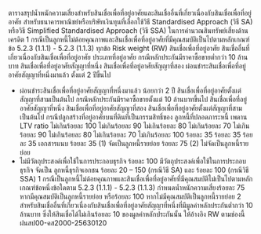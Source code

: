 ตารางสรุปน้ำหนักความเสี่ยงสำหรับสินเชื่อเพื่อที่อยู่อาศัยและสินเชื่ออื่นที่เกี่ยวเนื่องกับสินเชื่อเพื่อที่อยู่อาศัย
สำหรับธนาคารพาณิชย์หรือบริษัทเงินทุนที่เลือกใช้วิธี Standardised Approach (วิธี SA) หรือวิธี Simplified Standardised Approach (วิธี SSA)
ในการคํานวณสินทรัพย์เสี่ยงด้านเครดิต
1
กรณีเป็นลูกหนี้ไม่ด้อยคุณภาพและสินเชื่อเพื่อที่อยู่อาศัยที่มีคุณสมบัติเป็นไปตามหลักเกณฑ์ข้อ 5.2.3 (1.1.1) - 5.2.3 (1.1.3) ทุกข้อ
Risk weight (RW)
สินเชื่อเพื่อที่อยู่อาศัย
สินเชื่ออื่นที่เกี่ยวเนื่องกับสินเชื่อเพื่อที่อยู่อาศัย
ประเภทที่อยู่อาศัย
กรณีหลักประกันมีราคาซื้อขายต่ำกว่า 10 ล้านบาท
สินเชื่อเพื่อที่อยู่อาศัยสัญญาที่หนึ่ง
สินเชื่อเพื่อที่อยู่อาศัยสัญญาที่สอง
ผ่อนชำระสินเชื่อเพื่อที่อยู่อาศัยสัญญาที่หนึ่งมาแล้ว
ตั้งแต่ 2 ปีขึ้นไป
- ผ่อนชำระสินเชื่อเพื่อที่อยู่อาศัยสัญญาที่หนึ่งมาแล้ว
น้อยกว่า 2 ปี
สินเชื่อเพื่อที่อยู่อาศัยตั้งแต่สัญญาที่สามเป็นต้นไป
กรณีหลักประกันมีราคาซื้อขายตั้งแต่ 10 ล้านบาทขึ้นไป
สินเชื่อเพื่อที่อยู่อาศัยสัญญาที่หนึ่ง
สินเชื่อเพื่อที่อยู่อาศัยสัญญาที่สอง
สินเชื่อเพื่อที่อยู่อาศัยตั้งแต่สัญญาที่สามเป็นต้นไป
กรณีปลูกสร้างที่อยู่อาศัยบนที่ดินที่เป็นกรรมสิทธิ์ของ
ลูกหนี้ที่ปลอดภาระหนี้
เพดาน LTV ratio
ไม่เกินร้อยละ 100
ไม่เกินร้อยละ 90
ไม่เกินร้อยละ 80
ไม่เกินร้อยละ 70
ไม่เกินร้อยละ 90
ไม่เกินร้อยละ 80
ไม่เกินร้อยละ 70
ไม่เกินร้อยละ 100
ร้อยละ 35
ร้อยละ 35
ร้อยละ 35
เอกสารแนบ
ร้อยละ 35
(1) จัดเป็นลูกหนี้รายย่อย ร้อยละ 75
(2) ไม่จัดเป็นลูกหนี้รายย่อย
- ไม่มีวัตถุประสงค์เพื่อใช้ในการประกอบธุรกิจ ร้อยละ
100
มีวัตถุประสงค์เพื่อใช้ในการประกอบธุรกิจ จัดเป็น
ลูกหนี้ธุรกิจเอกชน ร้อยละ 20 – 150 (กรณีวิธี SA)
และ ร้อยละ 100 (กรณีวิธี SSA)
1 กรณีเป็นลูกหนี้ไม่ด้อยคุณภาพและสินเชื่อเพื่อที่อยู่อาศัยที่มีคุณสมบัติไม่เป็นไปตามหลักเกณฑ์ข้อหนึ่งข้อใดตาม 5.2.3 (1.1.1) - 5.2.3 (1.1.3) กำหนดน้ำหนักความเสี่ยงร้อยละ 75 หากมีคุณสมบัติเป็นลูกหนี้รายย่อย
หรือร้อยละ 100 หากไม่มีคุณสมบัติเป็นลูกหนี้รายย่อย
2 สำหรับสินเชื่ออื่นที่เกี่ยวเนื่องกับสินเชื่อเพื่อที่อยู่อาศัยสัญญาที่หนึ่งที่มีมูลค่าหลักประกันต่ำกว่า 10 ล้านบาท ซึ่งให้สินเชื่อได้ไม่เกินร้อยละ 10 ของมูลค่าหลักประกันนั้น ให้อ้างอิง RW ตามช่องนี้
ฝนสป00-คส2000-25630120
